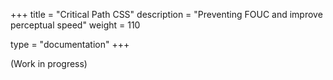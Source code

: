 +++
title = "Critical Path CSS"
description = "Preventing FOUC and improve perceptual speed"
weight = 110

type = "documentation"
+++

(Work in progress)